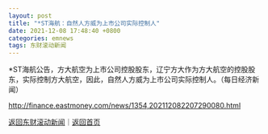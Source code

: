 ```yaml
---
layout: post
title: "*ST海航：自然人方威为上市公司实际控制人"
date: 2021-12-08 17:48:40 +0800
categories: emnews
tags: 东财滚动新闻
---
```


*ST海航公告，方大航空为上市公司控股股东，辽宁方大作为方大航空的控股股东，实际控制方大航空，因此，自然人方威为上市公司实际控制人。（每日经济新闻）

<http://finance.eastmoney.com/news/1354,202112082207290080.html>

[返回东财滚动新闻](//finews.withounder.com/emnews/)｜[返回首页](//finews.withounder.com/)